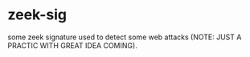 # zeek-sig
some zeek signature used to detect some web attacks (NOTE: JUST A PRACTIC WITH GREAT IDEA COMING).
